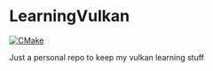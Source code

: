 # LearningVulkan

[![CMake](https://github.com/ImanolFotia/LearningVulkan/actions/workflows/cmake.yml/badge.svg)](https://github.com/ImanolFotia/LearningVulkan/actions/workflows/cmake.yml)

Just a personal repo to keep my vulkan learning stuff
